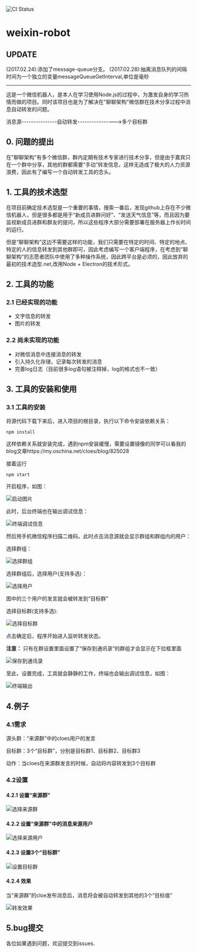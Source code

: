 ![CI Status](https://api.travis-ci.org/cloes/wxBot.svg?branch=master)

# weixin-robot

## UPDATE
(2017.02.24):添加了message-queue分支。
(2017.02.28):抽离消息队列的间隔时间为一个独立的变量messageQueueGetInterval,单位是毫秒

---

这是一个微信机器人，是本人在学习使用Node.js的过程中，为激发自身的学习热情而做的项目。同时该项目也是为了解决在"聊聊架构"微信群在技术分享过程中消息自动转发的问题。

消息源---------------自动转发---------------->多个目标群

## 0. 问题的提出
在"聊聊架构"有多个微信群，群内定期有技术专家进行技术分享，但是由于嘉宾只在一个群中分享，其他的群都需要“手动”转发信息，这样无造成了极大的人力资源浪费，因此有了编写一个自动转发工具的念头。

## 1. 工具的技术选型
在项目前确定技术选型是一个重要的事情，搜索一番后，发现github上存在不少微信机器人，但是很多都是用于“新成员进群问好”、“发送天气信息”等，而且因为要监视新成员进群和群友的提问，所以这些程序大部分需要部署在服务器上作长时间的运行。

但是“聊聊架构”这边不需要这样的功能，我们只需要在特定的时间、特定的地点、特定的人的信息转发到其他群即可，因此考虑编写一个客户端程序，在考虑到“聊聊架构”的志愿者团队中使用了多种操作系统，因此跨平台是必须的，因此放弃的最初的技术选型.net,改用Node + Electron的技术形式。


## 2. 工具的功能

### 2.1 已经实现的功能
- 文字信息的转发
- 图片的转发

### 2.2 尚未实现的功能
- 对微信消息中连接消息的转发
- 引入持久化存储，记录每次转发的消息
- 完善log日志（目前很多log语句被注释掉，log的格式也不一致）

## 3. 工具的安装和使用

### 3.1 工具的安装
将源代码下载下来后，进入项目的根目录，执行以下命令安装依赖关系：

`
npm install
`

这样依赖关系就安装完成，遇到npm安装缓慢，需要设置镜像的同学可以看我的blog文章https://my.oschina.net/cloes/blog/825028

接着运行

`
npm start
`

开启程序，如图：

![启动图片](https://cloud.githubusercontent.com/assets/5997418/21980021/701663ee-dc1c-11e6-8b59-4ad0026cf5e0.png)

此时，后台终端也在输出调试信息：

![终端调试信息](https://cloud.githubusercontent.com/assets/5997418/21980686/327b9e2a-dc1f-11e6-8ed2-0d896402f9fb.png)

然后用手机微信程序扫描二维码，此时点击消息源就会显示群组和群组内的用户：

选择群组：

![选择群组](https://cloud.githubusercontent.com/assets/5997418/21980489/8d201b90-dc1e-11e6-932b-f6b415ec4aff.png)

选择群组后，选择用户(支持多选)：

![选择用户](https://cloud.githubusercontent.com/assets/5997418/21980571/ca684996-dc1e-11e6-9993-047edefd85af.png)

图中的三个用户的发言就会被转发到“目标群”

选择目标群(支持多选):

![选择目标群](https://cloud.githubusercontent.com/assets/5997418/21980734/66b33acc-dc1f-11e6-9fe1-d75d11cba38e.png)

点击确定后，程序开始进入监听转发状态。


**注意：** 只有在群设置里面设置了“保存到通讯录”的群组才会显示在下拉框里面

![保存到通讯录](https://cloud.githubusercontent.com/assets/5997418/21980948/2d532070-dc20-11e6-9b86-1f5777771462.png)

至此，设置完成，工具就会静静的工作，终端也会输出调试信息，如图：

![终端输出](https://cloud.githubusercontent.com/assets/5997418/21981041/9cad28e4-dc20-11e6-81a9-9a2b8884dd0e.png)


## 4.例子

### 4.1需求

源头群：“来源群”中的cloes用户的发言

目标群：3个“目标群”，分别是目标群1、目标群2、目标群3

动作：当cloes在来源群发言的时候，自动将内容转发到3个目标群

### 4.2设置

#### 4.2.1 设置“来源群”

![选择来源群](https://cloud.githubusercontent.com/assets/5997418/22145084/e4ff3c78-df3a-11e6-8a65-89ffc2db587f.png)

#### 4.2.2 设置“来源群”中的消息来源用户

![选择来源用户](https://cloud.githubusercontent.com/assets/5997418/22145143/1940df32-df3b-11e6-9184-da44ad08eddd.png)

#### 4.2.3 设置3个“目标群”

![设置目标群](https://cloud.githubusercontent.com/assets/5997418/22145174/344675f8-df3b-11e6-8668-3673c9d2b854.png)

#### 4.2.4 效果

当“来源群”的cloe发布消息后，消息将会被自动转发到其他的3个“目标值”

![转发效果](https://cloud.githubusercontent.com/assets/5997418/22145417/3e873d62-df3c-11e6-91ac-08410e9d5f17.png)


## 5.bug提交

各位如果遇到问题，欢迎提交到issues.







